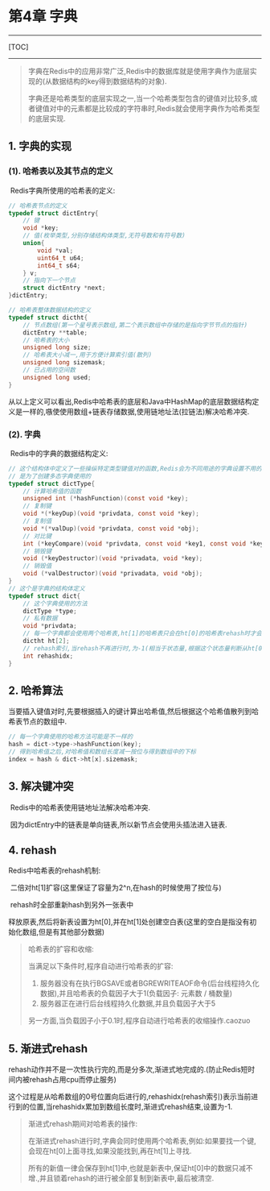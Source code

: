 # 第4章 字典

------

[TOC]

-----

>   字典在Redis中的应用非常广泛,Redis中的数据库就是使用字典作为底层实现的(从数据结构的key得到数据结构的对象).
>
>   字典还是哈希类型的底层实现之一,当一个哈希类型包含的键值对比较多,或者键值对中的元素都是比较成的字符串时,Redis就会使用字典作为哈希类型的底层实现.

## 1. 字典的实现

### (1). 哈希表以及其节点的定义

​		Redis字典所使用的哈希表的定义:

```c
// 哈希表节点的定义
typedef struct dictEntry{
    // 键
    void *key;
    // 值(枚举类型,分别存储结构体类型,无符号数和有符号数)
    union{
        void *val;
        uint64_t u64;
        int64_t s64;
    } v;
    // 指向下一个节点
    struct dictEntry *next;
}dictEntry;

// 哈希表整体数据结构的定义
typedef struct dictht{
    // 节点数组(第一个星号表示数组,第二个表示数组中存储的是指向字节节点的指针)
    dictEntry **table;
    // 哈希表的大小
    unsigned long size;
    // 哈希表大小减一,用于方便计算索引值(散列)
    unsigned long sizemask;
    // 已占用的空间数
    unsigned long used;
}
```

​		从以上定义可以看出,Redis中哈希表的底层和Java中HashMap的底层数据结构定义是一样的,嗾使使用数组+链表存储数据,使用链地址法(拉链法)解决哈希冲突.

### (2). 字典

​		Redis中的字典的数据结构定义:

```c
// 这个结构体中定义了一些操纵特定类型键值对的函数,Redis会为不同用途的字典设置不用的函数
// 是为了创建多态字典使用的
typedef struct dictType{
    // 计算哈希值的函数
    unsigned int (*hashFunction)(const void *key);
    // 复制键
    void *(*keyDup)(void *privdata, const void *key);
    // 复制值
    void *(*valDup)(void *privdata, const void *obj);
    // 对比键
    int (*keyCompare)(void *privdata, const void *key1, const void *key2);
    // 销毁键
    void (*keyDestructor)(void *privadata, void *key);
    // 销毁值
    void (*valDestructor)(void *privadata, void *obj);
}
// 这个是字典的结构体定义
typedef struct dict{
    // 这个字典使用的方法
    dictType *type;
    // 私有数据
    void *privdata;
    // 每一个字典都会使用两个哈希表,ht[1]的哈希表只会在ht[0]的哈希表rehash时才会使用
    dictht ht[2];
    // rehash索引,当rehash不再进行时,为-1(相当于状态量,根据这个状态量判断从ht[0]或者ht[1]中取出数据)
    int rehashidx;
}
```

## 2. 哈希算法

​		当要插入键值对时,先要根据插入的键计算出哈希值,然后根据这个哈希值散列到哈希表节点的数组中.

```c
// 每一个字典使用的哈希方法可能是不一样的
hash = dict->type->hashFunction(key);
// 得到哈希值之后,对哈希值和数组长度减一按位与得到数组中的下标
index = hash & dict->ht[x].sizemask;
```

## 3. 解决键冲突

​		Redis中的哈希表使用链地址法解决哈希冲突.

​		因为dictEntry中的链表是单向链表,所以新节点会使用头插法进入链表.

## 4. rehash

Redis中哈希表的rehash机制:

​		二倍对ht[1]扩容(这里保证了容量为2^n,在hash的时候使用了按位与)

​		rehash时全部重新hash到另外一张表中

​		释放原表,然后将新表设置为ht[0],并在ht[1]处创建空白表(这里的空白是指没有初始化数组,但是有其他部分数据)

>   哈希表的扩容和收缩:
>
>   当满足以下条件时,程序自动进行哈希表的扩容:
>
>   1.  服务器没有在执行BGSAVE或者BGREWRITEAOF命令(后台线程持久化数据),并且哈希表的负载因子大于1(负载因子: 元素数 / 桶数量)
>   1.  服务器正在进行后台线程持久化数据,并且负载因子大于5
>
>   另一方面,当负载因子小于0.1时,程序自动进行哈希表的收缩操作.caozuo

## 5. 渐进式rehash

​		rehash动作并不是一次性执行完的,而是分多次,渐进式地完成的.(防止Redis短时间内被rehash占用cpu而停止服务)

​		这个过程是从哈希数组的0号位置向后进行的,rehashidx(rehash索引)表示当前进行到的位置,当rehashidx累加到数组长度时,渐进式rehash结束,设置为-1.

>   渐进式rehash期间对哈希表的操作:
>
>   ​		在渐进式rehash进行时,字典会同时使用两个哈希表,例如:如果要找一个键,会现在ht[0]上面寻找,如果没能找到,再在ht[1]上寻找.
>
>   ​		所有的新值一律会保存到ht[1]中,也就是新表中,保证ht[0]中的数据只减不增.,并且锁着rehash的进行被全部复制到新表中,最后被清空.
